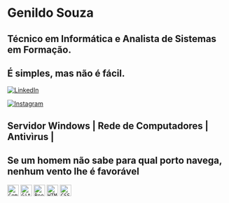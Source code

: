 # Genildo Souza

## Técnico em Informática e Analista de Sistemas em Formação.

## É simples, mas não é fácil.

[![LinkedIn](https://img.shields.io/badge/LinkedIn-0077B5?style=for-the-badge&logo=linkedin&logoColor=white)](https://www.linkedin.com/in/genildol/)


[![Instagram](https://img.shields.io/badge/-Instagram-%23E4405F?style=for-the-badge&logo=instagram&logoColor=white)](https://www.instagram.com/gsmicros/)


## Servidor Windows | Rede de Computadores | Antivìrus | 

## Se um homem não sabe para qual porto navega, nenhum vento lhe é favorável

<code><img title="Composer" width="26px" src="https://cdn.worldvectorlogo.com/logos/composer.svg"/></code>
<code><img title="Git" width="26px" src="https://cdn.worldvectorlogo.com/logos/git-icon.svg"/></code>
<code><img title="Bootstrap" width="26px" src="https://cdn.worldvectorlogo.com/logos/bootstrap-1.svg"/></code>
<code><img title="HTML5" width="26px" src="https://cdn.worldvectorlogo.com/logos/html-1.svg"/></code>
<code><img title="CSS3" width="26px" src="https://cdn.worldvectorlogo.com/logos/css-3.svg"/></code>

